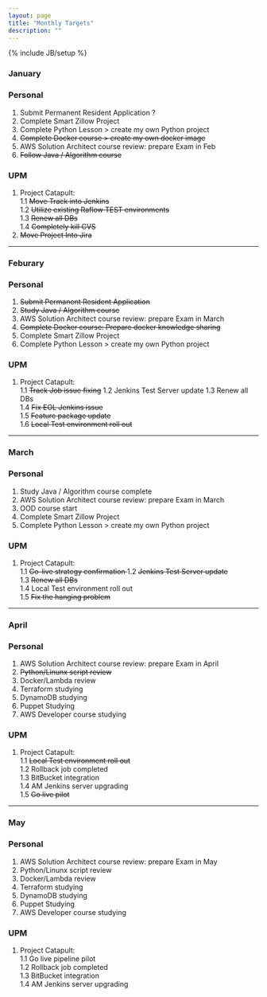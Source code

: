 ```yaml
---
layout: page
title: "Monthly Targets"
description: ""
---
```

{% include JB/setup %}

### January

### Personal

1. Submit Permanent Resident Application ?  
2. Complete Smart Zillow Project  
3. Complete Python Lesson >  create my own Python project
4. <s>Complete Docker course >  create my own docker image</s>  
5. AWS Solution Architect course review: prepare Exam in Feb 
6. <s>Follow Java / Algorithm course </s>

### UPM

1. Project Catapult:<br /> 
	1.1  <s>Move Track into Jenkins </s> <br />
	1.2  <s>Utilize existing Raflow TEST environments</s> <br />
    1.3  <s>Renew all DBs</s>  <br />
    1.4  <s>Completely kill CVS</s>   <br />
2. <s>Move Project Into Jira</s>

--- 

### Feburary 

### Personal

1. <s>Submit Permanent Resident Application</s>
2. <s>Study Java / Algorithm course </s>
3. AWS Solution Architect course review: prepare Exam in March
4. <s>Complete Docker course: Prepare docker knowledge sharing </s>
5. Complete Smart Zillow Project  
6. Complete Python Lesson >  create my own Python project

### UPM

1. Project Catapult:<br /> 
	1.1  <s>Track Job issue fixing</s> 
	1.2  Jenkins Test Server update 
    1.3  Renew all DBs  <br />
    1.4  <s>Fix EOL Jenkins issue</s>   <br />
 	1.5  <s>Feature package update</s> <br />
 	1.6  <s>Local Test environment roll out </s>

--- 

### March 


### Personal

1. Study Java / Algorithm course complete
3. AWS Solution Architect course review: prepare Exam in March
4. OOD course start
5. Complete Smart Zillow Project  
6. Complete Python Lesson >  create my own Python project

### UPM

1. Project Catapult:<br /> 
	1.1  <s>Go-live strategy confirmation </s>
	1.2  <s>Jenkins Test Server update</s>    <br />
    1.3  <s>Renew all DBs </s> <br />
 	1.4  Local Test environment roll out <br /> 
 	1.5  <s>Fix the hanging problem </s>

--- 

### April 

### Personal

1. AWS Solution Architect course review: prepare Exam in April
2. <s>Python/Linunx script review </s>
3. Docker/Lambda review  
4. Terraform studying 
5. DynamoDB studying
6. Puppet Studying 
7. AWS Developer course studying   

### UPM

1. Project Catapult:<br /> 
 	1.1  <s>Local Test environment roll out</s> <br /> 
 	1.2  Rollback job completed <br />
 	1.3  BitBucket integration <br />
 	1.4  AM Jenkins server upgrading <br />
 	1.5  <s>Go live pilot </s> <br />

--- 

### May 

### Personal

1. AWS Solution Architect course review: prepare Exam in May
2. Python/Linunx script review
3. Docker/Lambda review  
4. Terraform studying 
5. DynamoDB studying
6. Puppet Studying 
7. AWS Developer course studying   

### UPM

1. Project Catapult:<br /> 
 	1.1  Go live pipeline pilot <br />
 	1.2  Rollback job completed <br />
 	1.3  BitBucket integration <br />
 	1.4  AM Jenkins server upgrading <br />